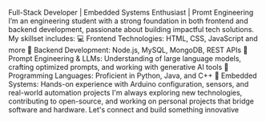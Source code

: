 Full-Stack Developer | Embedded Systems Enthusiast | Promt Engineering 
I’m an engineering student with a strong foundation in both frontend and backend development, passionate about building impactful tech solutions. My skillset includes:
💻 Frontend Technologies: HTML, CSS, JavaScript  and more
🔧 Backend Development: Node.js, MySQL, MongoDB, REST APIs
🧠 Prompt Engineering & LLMs: Understanding of large language models, crafting optimized prompts, and working with generative AI tools
🐍 Programming Languages: Proficient in Python, Java, and C++
🔌 Embedded Systems: Hands-on experience with Arduino configuration, sensors, and real-world automation projects
I'm always exploring new technologies, contributing to open-source, and working on personal projects that bridge software and hardware. Let's connect and build something innovative

<!---
BHAVESH0704/BHAVESH0704 is a ✨ special ✨ repository because its `README.md` (this file) appears on your GitHub profile.
You can click the Preview link to take a look at your changes.
--->
